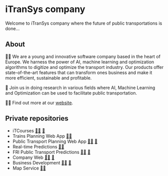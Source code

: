 # iTranSys company

Welcome to iTranSys company where the future of public transportations is done...

## About

🙋‍♀️ We are a young and innovative software company based in the heart of Europe. We harness the power of AI, machine learning and optimization algorithms to digitize and optimize the transport industry. Our products offer state-of-the-art features that can transform ones business and make it more efficient, sustainable and profitable.

🌈 Join us in doing research in various fields where AI, Machine Learning and Optimization can be used to facilitate public transportation.

👩‍💻 Find out more at our [website](https://itransys.eu/en).

## Private repositories

- iTCourses [:technologist:](https://github.com/iTranSys-s-r-o/itcourses) [:memo:](https://github.com/orgs/iTranSys-s-r-o/projects/8)
- Trains Planning Web App [:technologist:](https://github.com/iTranSys-s-r-o/trains-plan-web-app)
- Public Transport Planning Web App [:technologist:](https://github.com/iTranSys-s-r-o/pt-plan-web-app) [:memo:](https://github.com/orgs/iTranSys-s-r-o/projects/5)
- Real-time Predictions [:technologist:](https://github.com/iTranSys-s-r-o/real-time-predictions)
- FRI Public Transport Predictions [:technologist:](https://github.com/iTranSys-s-r-o/fri-public-transport-predictions) [:memo:](https://github.com/orgs/iTranSys-s-r-o/projects/4)
- Company Web [:technologist:](https://github.com/iTranSys-s-r-o/company-web) [:memo:](https://github.com/orgs/iTranSys-s-r-o/projects/1)
- Business Development [:technologist:](https://github.com/iTranSys-s-r-o/business-development) [:memo:](https://github.com/orgs/iTranSys-s-r-o/projects/10)
- Map Service [:technologist:](https://github.com/iTranSys-s-r-o/map-service)
